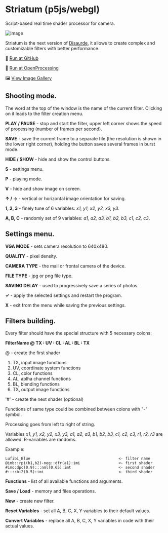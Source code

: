 # Striatum (p5js/webgl)
Script-based real time shader processor for camera.

![image](https://user-images.githubusercontent.com/38255514/163958199-6e52590d-26c0-447d-87a9-89898f1ed267.png)

Striatum is the next version of [Disaurde](https://github.com/hayabuzo/Disaurde), it allows to create complex and customizable filters with better performance.

🚀 [Run at GitHub](https://hayabuzo.github.io/Striatum/)

🏓 [Run at OpenProcessing](https://openprocessing.org/sketch/1447131)

🖼 [View Image Gallery](https://www.behance.net/search/projects?tools=1668117583)

## Shooting mode.

The word at the top of the window is the name of the current filter. Clicking on it leads to the filter creation menu.

**PLAY / PAUSE** - stop and start the filter, upper left corner shows the speed of processing (number of frames per second).

**SAVE** - save the current frame to a separate file (the resolution is shown in the lower right corner), holding the button saves several frames in burst mode.

**HIDE / SHOW** - hide and show the control buttons.

**S** - settings menu.

**P** - playing mode.

**V** - hide and show image on screen.

**↑ / →** - vertical or horizontal image orientation for saving.

**1, 2, 3**  - finely tune of 6 variables: _x1, y1, x2, y2, x3, y3_.

**A, B, C** - randomly set of 9 variables: _a1, a2, a3, b1, b2, b3, c1, c2, c3_.

## Settings menu.

**VGA MODE** - sets camera resolution to 640x480.

**QUALITY** - pixel density.

**CAMERA TYPE** - the mail or frontal camera of the device.

**FILE TYPE** - jpg or png file type.

**SAVING DELAY** - used to progressively save a series of photos.

**✓** - apply the selected settings and restart the program.

**X** - exit from the menu while saving the previous settings.

## Filters building.

Every filter should have the special structure with 5 necessary colons:

**FilterName @ TX : UV : CL : AL : BL : TX**

@ - create the first shader

1. TX, input image functions
2. UV, coordinate system functions
3. CL, color functions
4. AL, aplha channel functions
5. BL, blending functions
6. TX, output image functions

'#' - create the next shader (optional)

Functions of same type could be combined between colons with "-" symbol.

Processing goes from left to right of string.

Variables _x1, y1, x2, y2, x3, y3, a1, a2, a3, b1, b2, b3, c1, c2, c3, r1, r2, r3_ are allowed. R-variables are randoms.

Example:
```
Lufibi_Blue                                       <- filter name
@imb::rpi(b1,b2)-neg::dfr(a1):imi                 <- first shader
#imo:dpc(0.9):::nml(0.65):imt                     <- second shader
#::::bi2(0.5):imi                                 <- third shader
```

**Functions** - list of all available functions and arguments.

**Save / Load** - memory and files operations.

**New** - create new filter.

**Reset Variables** - set all A, B, C, X, Y variables to their default values.

**Convert Variables** - replace all A, B, C, X, Y variables in code with their actual values.
